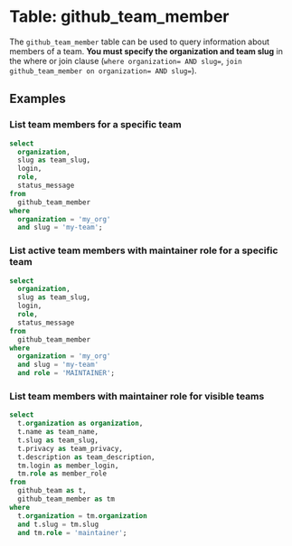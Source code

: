 # Table: github_team_member

The `github_team_member` table can be used to query information about members of a team. **You must specify the organization and team slug** in the where or join clause (`where organization= AND slug=`, `join github_team_member on organization= AND slug=`).

## Examples

### List team members for a specific team

```sql
select
  organization,
  slug as team_slug,
  login,
  role,
  status_message
from
  github_team_member
where
  organization = 'my_org'
  and slug = 'my-team';
```

### List active team members with maintainer role for a specific team

```sql
select
  organization,
  slug as team_slug,
  login,
  role,
  status_message
from
  github_team_member
where
  organization = 'my_org'
  and slug = 'my-team'
  and role = 'MAINTAINER';
```

### List team members with maintainer role for visible teams

```sql
select
  t.organization as organization,
  t.name as team_name,
  t.slug as team_slug,
  t.privacy as team_privacy,
  t.description as team_description,
  tm.login as member_login,
  tm.role as member_role
from
  github_team as t,
  github_team_member as tm
where
  t.organization = tm.organization
  and t.slug = tm.slug
  and tm.role = 'maintainer';
```
